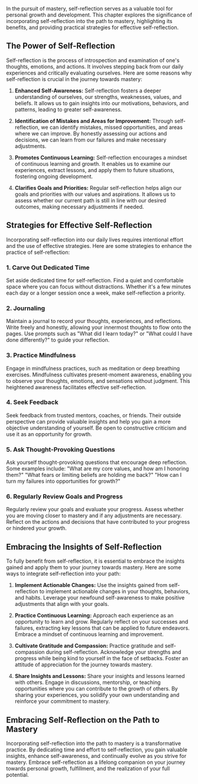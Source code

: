 
In the pursuit of mastery, self-reflection serves as a valuable tool for personal growth and development. This chapter explores the significance of incorporating self-reflection into the path to mastery, highlighting its benefits, and providing practical strategies for effective self-reflection.

The Power of Self-Reflection
----------------------------

Self-reflection is the process of introspection and examination of one's thoughts, emotions, and actions. It involves stepping back from our daily experiences and critically evaluating ourselves. Here are some reasons why self-reflection is crucial in the journey towards mastery:

1. **Enhanced Self-Awareness:** Self-reflection fosters a deeper understanding of ourselves, our strengths, weaknesses, values, and beliefs. It allows us to gain insights into our motivations, behaviors, and patterns, leading to greater self-awareness.

2. **Identification of Mistakes and Areas for Improvement:** Through self-reflection, we can identify mistakes, missed opportunities, and areas where we can improve. By honestly assessing our actions and decisions, we can learn from our failures and make necessary adjustments.

3. **Promotes Continuous Learning:** Self-reflection encourages a mindset of continuous learning and growth. It enables us to examine our experiences, extract lessons, and apply them to future situations, fostering ongoing development.

4. **Clarifies Goals and Priorities:** Regular self-reflection helps align our goals and priorities with our values and aspirations. It allows us to assess whether our current path is still in line with our desired outcomes, making necessary adjustments if needed.

Strategies for Effective Self-Reflection
----------------------------------------

Incorporating self-reflection into our daily lives requires intentional effort and the use of effective strategies. Here are some strategies to enhance the practice of self-reflection:

### 1. Carve Out Dedicated Time

Set aside dedicated time for self-reflection. Find a quiet and comfortable space where you can focus without distractions. Whether it's a few minutes each day or a longer session once a week, make self-reflection a priority.

### 2. Journaling

Maintain a journal to record your thoughts, experiences, and reflections. Write freely and honestly, allowing your innermost thoughts to flow onto the pages. Use prompts such as "What did I learn today?" or "What could I have done differently?" to guide your reflection.

### 3. Practice Mindfulness

Engage in mindfulness practices, such as meditation or deep breathing exercises. Mindfulness cultivates present-moment awareness, enabling you to observe your thoughts, emotions, and sensations without judgment. This heightened awareness facilitates effective self-reflection.

### 4. Seek Feedback

Seek feedback from trusted mentors, coaches, or friends. Their outside perspective can provide valuable insights and help you gain a more objective understanding of yourself. Be open to constructive criticism and use it as an opportunity for growth.

### 5. Ask Thought-Provoking Questions

Ask yourself thought-provoking questions that encourage deep reflection. Some examples include: "What are my core values, and how am I honoring them?" "What fears or limiting beliefs are holding me back?" "How can I turn my failures into opportunities for growth?"

### 6. Regularly Review Goals and Progress

Regularly review your goals and evaluate your progress. Assess whether you are moving closer to mastery and if any adjustments are necessary. Reflect on the actions and decisions that have contributed to your progress or hindered your growth.

Embracing the Insights of Self-Reflection
-----------------------------------------

To fully benefit from self-reflection, it is essential to embrace the insights gained and apply them to your journey towards mastery. Here are some ways to integrate self-reflection into your path:

1. **Implement Actionable Changes:** Use the insights gained from self-reflection to implement actionable changes in your thoughts, behaviors, and habits. Leverage your newfound self-awareness to make positive adjustments that align with your goals.

2. **Practice Continuous Learning:** Approach each experience as an opportunity to learn and grow. Regularly reflect on your successes and failures, extracting key lessons that can be applied to future endeavors. Embrace a mindset of continuous learning and improvement.

3. **Cultivate Gratitude and Compassion:** Practice gratitude and self-compassion during self-reflection. Acknowledge your strengths and progress while being kind to yourself in the face of setbacks. Foster an attitude of appreciation for the journey towards mastery.

4. **Share Insights and Lessons:** Share your insights and lessons learned with others. Engage in discussions, mentorship, or teaching opportunities where you can contribute to the growth of others. By sharing your experiences, you solidify your own understanding and reinforce your commitment to mastery.

Embracing Self-Reflection on the Path to Mastery
------------------------------------------------

Incorporating self-reflection into the path to mastery is a transformative practice. By dedicating time and effort to self-reflection, you gain valuable insights, enhance self-awareness, and continually evolve as you strive for mastery. Embrace self-reflection as a lifelong companion on your journey towards personal growth, fulfillment, and the realization of your full potential.

